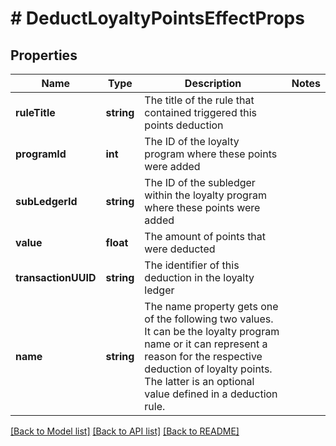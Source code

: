 # # DeductLoyaltyPointsEffectProps

## Properties

Name | Type | Description | Notes
------------ | ------------- | ------------- | -------------
**ruleTitle** | **string** | The title of the rule that contained triggered this points deduction | 
**programId** | **int** | The ID of the loyalty program where these points were added | 
**subLedgerId** | **string** | The ID of the subledger within the loyalty program where these points were added | 
**value** | **float** | The amount of points that were deducted | 
**transactionUUID** | **string** | The identifier of this deduction in the loyalty ledger | 
**name** | **string** | The name property gets one of the following two values. It can be the loyalty program name or it can represent a reason for the respective deduction of loyalty points. The latter is an optional value defined in a deduction rule. | 

[[Back to Model list]](../../README.md#documentation-for-models) [[Back to API list]](../../README.md#documentation-for-api-endpoints) [[Back to README]](../../README.md)


